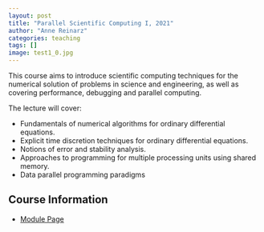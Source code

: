 ```yaml
---
layout: post
title: "Parallel Scientific Computing I, 2021"
author: "Anne Reinarz"
categories: teaching
tags: []
image: test1_0.jpg
---
```


This course aims to introduce scientific computing techniques for the numerical solution of problems in science and engineering, as well as covering performance, debugging and parallel computing.

The lecture will cover:
- Fundamentals of numerical algorithms for ordinary differential equations.
- Explicit time discretion techniques for ordinary differential equations.
- Notions of error and stability analysis.
- Approaches to programming for multiple processing units using shared memory.
- Data parallel programming paradigms


## Course Information

- [Module Page](https://www.dur.ac.uk/faculty.handbook/module_description/?year=2021&module_code=COMP3577)

